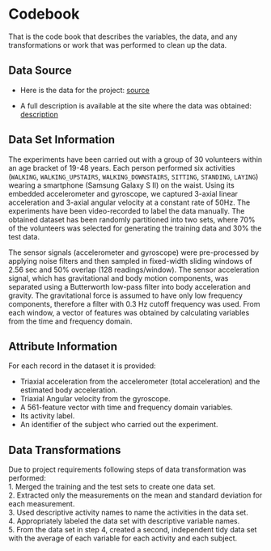 # Codebook

That is the code book that describes the variables, the data, and any transformations or work that was performed to clean up the data.

## Data Source

* Here is the data for the project: [source](https://d396qusza40orc.cloudfront.net/getdata%2Fprojectfiles%2FUCI%20HAR%20Dataset.zip 
)

* A full description is available at the site where the data was obtained: [description](http://archive.ics.uci.edu/ml/datasets/Human+Activity+Recognition+Using+Smartphones )

## Data Set Information

The experiments have been carried out with a group of 30 volunteers within an age bracket of 19-48 years. Each person performed six activities (`WALKING`, `WALKING_UPSTAIRS`, `WALKING_DOWNSTAIRS`, `SITTING`, `STANDING`, `LAYING`) wearing a smartphone (Samsung Galaxy S II) on the waist. Using its embedded accelerometer and gyroscope, we captured 3-axial linear acceleration and 3-axial angular velocity at a constant rate of 50Hz. The experiments have been video-recorded to label the data manually. The obtained dataset has been randomly partitioned into two sets, where 70% of the volunteers was selected for generating the training data and 30% the test data. 

The sensor signals (accelerometer and gyroscope) were pre-processed by applying noise filters and then sampled in fixed-width sliding windows of 2.56 sec and 50% overlap (128 readings/window). The sensor acceleration signal, which has gravitational and body motion components, was separated using a Butterworth low-pass filter into body acceleration and gravity. The gravitational force is assumed to have only low frequency components, therefore a filter with 0.3 Hz cutoff frequency was used. From each window, a vector of features was obtained by calculating variables from the time and frequency domain.

## Attribute Information

For each record in the dataset it is provided: 
- Triaxial acceleration from the accelerometer (total acceleration) and the estimated body acceleration. 
- Triaxial Angular velocity from the gyroscope. 
- A 561-feature vector with time and frequency domain variables. 
- Its activity label. 
- An identifier of the subject who carried out the experiment.

## Data Transformations

Due to project requirements following steps of data transformation was performed:  
    1. Merged the training and the test sets to create one data set.  
    2. Extracted only the measurements on the mean and standard deviation for each measurement.   
    3. Used descriptive activity names to name the activities in the data set.  
    4. Appropriately labeled the data set with descriptive variable names.   
    5. From the data set in step 4, created a second, independent tidy data set with the average of each variable for each activity and each subject.  